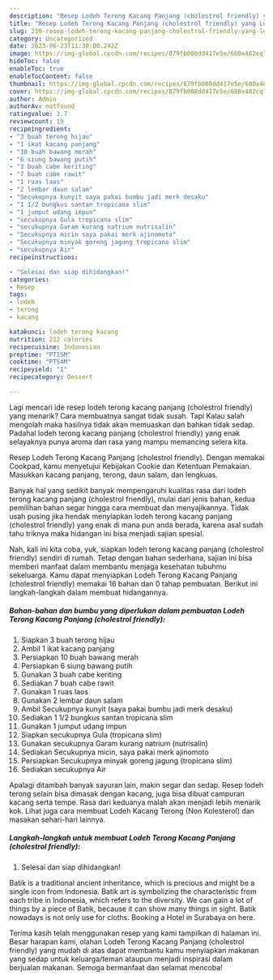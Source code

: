 ```yaml
---
description: "Resep Lodeh Terong Kacang Panjang (cholestrol friendly) yang Lezat Sekali}"
title: "Resep Lodeh Terong Kacang Panjang (cholestrol friendly) yang Lezat Sekali}"
slug: 210-resep-lodeh-terong-kacang-panjang-cholestrol-friendly-yang-lezat-sekali
category: Uncategorized
date: 2023-06-23T11:30:00.242Z
image: https://img-global.cpcdn.com/recipes/879fb008dd417e5e/680x482cq70/lodeh-terong-kacang-panjang-cholestrol-friendly-foto-resep-utama.jpg
hideToc: false
enableToc: true
enableTocContent: false
thumbnail: https://img-global.cpcdn.com/recipes/879fb008dd417e5e/680x482cq70/lodeh-terong-kacang-panjang-cholestrol-friendly-foto-resep-utama.jpg
cover: https://img-global.cpcdn.com/recipes/879fb008dd417e5e/680x482cq70/lodeh-terong-kacang-panjang-cholestrol-friendly-foto-resep-utama.jpg
author: Admin
authorAv: notfound
ratingvalue: 3.7
reviewcount: 19
recipeingredient:
- "3 buah terong hijau"
- "1 ikat kacang panjang"
- "10 buah bawang merah"
- "6 siung bawang putih"
- "3 buah cabe keriting"
- "7 buah cabe rawit"
- "1 ruas laos"
- "2 lembar daun salam"
- "Secukupnya kunyit saya pakai bumbu jadi merk desaku"
- "1 1/2 bungkus santan tropicana slim"
- "1 jumput udang impun"
- "secukupnya Gula tropicana slim"
- "secukupnya Garam kurang natrium nutrisalin"
- "Secukupnya micin saya pakai merk ajinomoto"
- "Secukupnya minyak goreng jagung tropicana slim"
- "secukupnya Air"
recipeinstructions:

- "Selesai dan siap dihidangkan!"
categories:
- Resep
tags:
- lodeh
- terong
- kacang

katakunci: lodeh terong kacang 
nutrition: 212 calories
recipecuisine: Indonesian
preptime: "PT15M"
cooktime: "PT54M"
recipeyield: "1"
recipecategory: Dessert

---
```



Lagi mencari ide resep lodeh terong kacang panjang (cholestrol friendly) yang menarik? Cara membuatnya sangat tidak susah. Tapi Kalau salah mengolah maka hasilnya tidak akan memuaskan dan bahkan tidak sedap. Padahal lodeh terong kacang panjang (cholestrol friendly) yang enak selayaknya punya aroma dan rasa yang mampu memancing selera kita.


Resep Lodeh Terong Kacang Panjang (cholestrol friendly). Dengan memakai Cookpad, kamu menyetujui Kebijakan Cookie dan Ketentuan Pemakaian. Masukkan kacang panjang, terong, daun salam, dan lengkuas.

Banyak hal yang sedikit banyak mempengaruhi kualitas rasa dari lodeh terong kacang panjang (cholestrol friendly), mulai dari jenis bahan, kedua pemilihan bahan segar hingga cara membuat dan menyajikannya. Tidak usah pusing jika hendak menyiapkan lodeh terong kacang panjang (cholestrol friendly) yang enak di mana pun anda berada, karena asal sudah tahu triknya maka hidangan ini bisa menjadi sajian spesial.


Nah, kali ini kita coba, yuk, siapkan lodeh terong kacang panjang (cholestrol friendly) sendiri di rumah. Tetap dengan bahan sederhana, sajian ini bisa memberi manfaat dalam membantu menjaga kesehatan tubuhmu sekeluarga. Kamu dapat menyiapkan Lodeh Terong Kacang Panjang (cholestrol friendly) memakai 16 bahan dan 0 tahap pembuatan. Berikut ini langkah-langkah dalam membuat hidangannya.

<!--inarticleads1-->

##### Bahan-bahan dan bumbu yang diperlukan dalam pembuatan Lodeh Terong Kacang Panjang (cholestrol friendly):

1. Siapkan 3 buah terong hijau
1. Ambil 1 ikat kacang panjang
1. Persiapkan 10 buah bawang merah
1. Persiapkan 6 siung bawang putih
1. Gunakan 3 buah cabe keriting
1. Sediakan 7 buah cabe rawit
1. Gunakan 1 ruas laos
1. Gunakan 2 lembar daun salam
1. Ambil Secukupnya kunyit (saya pakai bumbu jadi merk desaku)
1. Sediakan 1 1/2 bungkus santan tropicana slim
1. Gunakan 1 jumput udang impun
1. Siapkan secukupnya Gula (tropicana slim)
1. Gunakan secukupnya Garam kurang natrium (nutrisalin)
1. Sediakan Secukupnya micin, saya pakai merk ajinomoto
1. Persiapkan Secukupnya minyak goreng jagung (tropicana slim)
1. Sediakan secukupnya Air


Apalagi ditambah banyak sayuran lain, makin segar dan sedap. Resep lodeh terong selain bisa dimasak dengan kacang, juga bisa dibuat campuran kacang serta tempe. Rasa dari keduanya malah akan menjadi lebih menarik kok. Lihat juga cara membuat Lodeh Kacang Terong (Non Kolesterol) dan masakan sehari-hari lainnya. 

<!--inarticleads2-->

##### Langkah-langkah untuk membuat Lodeh Terong Kacang Panjang (cholestrol friendly):


1. Selesai dan siap dihidangkan!

Batik is a traditional ancient inheritance, which is precious and might be a single icon from Indonesia. Batik art is symbolizing the characteristic from each tribe in Indonesia, which refers to the diversity. We can gain a lot of things by a piece of Batik, because it can show many things in sight. Batik nowadays is not only use for cloths. Booking a Hotel in Surabaya on here. 

Terima kasih telah menggunakan resep yang kami tampilkan di halaman ini. Besar harapan kami, olahan Lodeh Terong Kacang Panjang (cholestrol friendly) yang mudah di atas dapat membantu kamu menyiapkan makanan yang sedap untuk keluarga/teman ataupun menjadi inspirasi dalam berjualan makanan. Semoga bermanfaat dan selamat mencoba!
